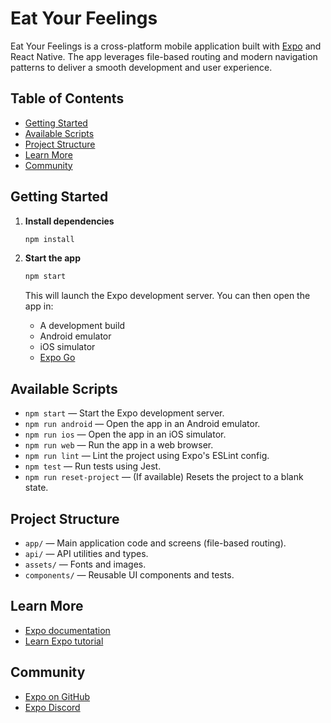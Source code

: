 # Eat Your Feelings

Eat Your Feelings is a cross-platform mobile application built with [Expo](https://expo.dev) and React Native. The app leverages file-based routing and modern navigation patterns to deliver a smooth development and user experience.

## Table of Contents

- [Getting Started](#getting-started)
- [Available Scripts](#available-scripts)
- [Project Structure](#project-structure)
- [Learn More](#learn-more)
- [Community](#community)

## Getting Started

1. **Install dependencies**

   ```bash
   npm install
   ```

2. **Start the app**

   ```bash
   npm start
   ```

   This will launch the Expo development server. You can then open the app in:

   - A development build
   - Android emulator
   - iOS simulator
   - [Expo Go](https://expo.dev/go)

## Available Scripts

- `npm start` — Start the Expo development server.
- `npm run android` — Open the app in an Android emulator.
- `npm run ios` — Open the app in an iOS simulator.
- `npm run web` — Run the app in a web browser.
- `npm run lint` — Lint the project using Expo's ESLint config.
- `npm test` — Run tests using Jest.
- `npm run reset-project` — (If available) Resets the project to a blank state.

## Project Structure

- `app/` — Main application code and screens (file-based routing).
- `api/` — API utilities and types.
- `assets/` — Fonts and images.
- `components/` — Reusable UI components and tests.

## Learn More

- [Expo documentation](https://docs.expo.dev/)
- [Learn Expo tutorial](https://docs.expo.dev/tutorial/introduction/)

## Community

- [Expo on GitHub](https://github.com/expo/expo)
- [Expo Discord](https://chat.expo.dev)
